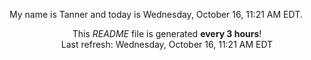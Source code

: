 My name is Tanner and today is Wednesday, October 16, 11:21 AM EDT.

<p align="center">This <i>README</i> file is generated <b>every 3 hours</b>!</br>Last refresh: Wednesday, October 16, 11:21 AM EDT<br /></p>
